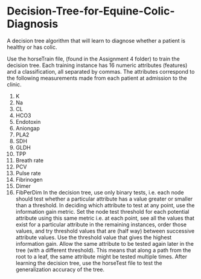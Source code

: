 # Decision-Tree-for-Equine-Colic-Diagnosis

A decision tree algorithm that will learn to diagnose whether a patient is healthy or has colic.

Use the horseTrain file, (found in the Assignment 4 folder) to train the decision
tree. Each training instance has 16 numeric attributes (features) and a classification, all separated
by commas. The attributes correspond to the following measurements made from each patient at
admission to the clinic.
1. K
2. Na
3. CL
4. HCO3
5. Endotoxin
6. Aniongap
7. PLA2
8. SDH
9. GLDH
10. TPP
11. Breath rate
12. PCV
13. Pulse rate
14. Fibrinogen
15. Dimer
16. FibPerDim
In the decision tree, use only binary tests, i.e. each node should test whether a particular
attribute has a value greater or smaller than a threshold. In deciding which attribute to test at
any point, use the information gain metric. Set the node test threshold for each potential attribute
using this same metric i.e. at each point, see all the values that exist for a particular attribute in
the remaining instances, order those values, and try threshold values that are (half way) between
successive attribute values. Use the threshold value that gives the highest information gain. Allow
the same attribute to be tested again later in the tree (with a different threshold). This means that
along a path from the root to a leaf, the same attribute might be tested multiple times. After learning
the decision tree, use the horseTest file to test the generalization accuracy of the tree.
